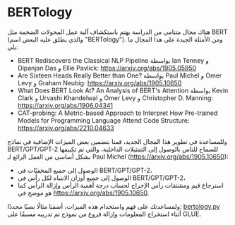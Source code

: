 # BERTology

هناك مجال متنامي من الدراسة يهتم باستكشاف آلية عمل المحولات الضخمة مثل BERT (والذي يطلق عليه البعض اسم "BERTology"). ومن الأمثلة الجيدة على هذا المجال ما يلي:

- BERT Rediscovers the Classical NLP Pipeline بواسطة Ian Tenney و Dipanjan Das و Ellie Pavlick:
  https://arxiv.org/abs/1905.05950
- Are Sixteen Heads Really Better than One? بواسطة Paul Michel و Omer Levy و Graham Neubig: https://arxiv.org/abs/1905.10650
- What Does BERT Look At? An Analysis of BERT's Attention بواسطة Kevin Clark و Urvashi Khandelwal و Omer Levy و Christopher D.
  Manning: https://arxiv.org/abs/1906.04341
- CAT-probing: A Metric-based Approach to Interpret How Pre-trained Models for Programming Language Attend Code Structure: https://arxiv.org/abs/2210.04633

وللمساعدة في تطوير هذا المجال الجديد، قمنا بتضمين بعض الميزات الإضافية في نماذج BERT/GPT/GPT-2 للسماح للناس بالوصول إلى التمثيلات الداخلية، والتي تم تكييفها بشكل أساسي من العمل الرائع لـ Paul Michel (https://arxiv.org/abs/1905.10650):

- الوصول إلى جميع المخفيّات في BERT/GPT/GPT-2،
- الوصول إلى جميع أوزان الانتباه لكل رأس في BERT/GPT/GPT-2،
- استرجاع قيم ومشتقات رأس الإخراج لحساب درجة أهمية الرأس وإزالة الرأس كما هو موضح في https://arxiv.org/abs/1905.10650.

ولمساعدتك على فهم واستخدام هذه الميزات، أضفنا مثالًا نصيًا محددًا: [bertology.py](https://github.com/huggingface/transformers/tree/main/examples/research_projects/bertology/run_bertology.py) أثناء استخراج المعلومات وإزالة فروع من نموذج تم تدريبه مسبقًا على GLUE.